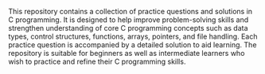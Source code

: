 This repository contains a collection of practice questions and solutions in C programming.
It is designed to help improve problem-solving skills and strengthen understanding of core C programming concepts such as data types, control structures, functions, arrays, pointers, and file handling.
Each practice question is accompanied by a detailed solution to aid learning. The repository is suitable for beginners as well as intermediate learners who wish to practice and refine their C programming skills.
